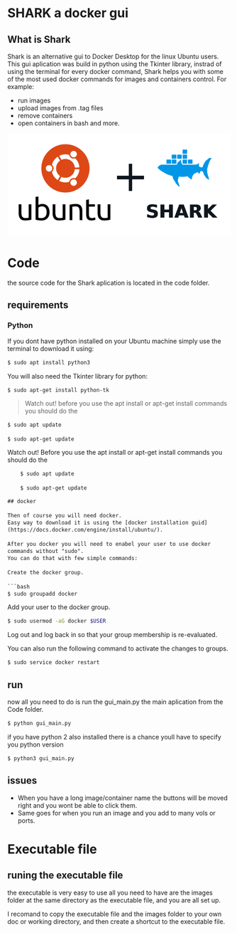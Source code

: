 # SHARK a docker gui

## What is Shark

Shark is an alternative gui to Docker Desktop for the linux Ubuntu users.
This gui aplication was build in python using the Tkinter library, instrad of using the 
terminal for every docker command, Shark helps you with some of the most used docker commands
for images and containers control.
For example:
* run images
* upload images from .tag files
* remove containers
* open containers in bash
and more.

![Alt text](https://github.com/gavriel200/docker_gui/blob/master/Code/images/ubuntu_shark.png)

# Code

the source code for the Shark aplication is located in the code folder.

## requirements

### Python
If you dont have python installed on your Ubuntu machine simply use the terminal to download it using:

```bash
$ sudo apt install python3
```

You will also need the Tkinter library for python:

```bash
$ sudo apt-get install python-tk
```

> Watch out! before you use the apt install  or apt-get install commands you should do the 
    
    $ sudo apt update

    $ sudo apt-get update

Watch out!
    Before you use the apt install or apt-get install commands you should do the 

        $ sudo apt update

        $ sudo apt-get update

```
## docker

Then of course you will need docker.
Easy way to download it is using the [docker installation guid](https://docs.docker.com/engine/install/ubuntu/).

After you docker you will need to enabel your user to use docker commands without "sudo".
You can do that with few simple commands:

Create the docker group.

```bash
$ sudo groupadd docker
```

Add your user to the docker group.

```bash
$ sudo usermod -aG docker $USER
```
Log out and log back in so that your group membership is re-evaluated.

You can also run the following command to activate the changes to groups.

```bash
$ sudo service docker restart
```

## run

now all you need to do is run the gui_main.py the main aplication from the Code folder.

```bash
$ python gui_main.py
```

if you have python 2 also installed there is a chance youll have to specify you python version

```bash
$ python3 gui_main.py
```

## issues
* When you have a long image/container name the buttons will be moved right and you wont be able to click them.
* Same goes for when you run an image and you add to many vols or ports.

# Executable file

## runing the executable file

the executable is very easy to use all you need to have are the images folder at the same
directory as the executable file, and you are all set up.

I recomand to copy the executable file and the images folder to your own doc or working directory,
and then create a shortcut to the executable file.